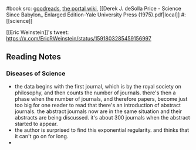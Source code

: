 #book 
src: [goodreads](https://www.goodreads.com/book/show/4505310-science-since-babylon), [the portal wiki](https://theportal.wiki/wiki/Science_Since_Babylon), [[Derek J. deSolla Price - Science Since Babylon_ Enlarged Edition-Yale University Press (1975).pdf|local]] 
#: [[science]] 

[[Eric Weinstein]]'s tweet: https://x.com/EricRWeinstein/status/1591803285459156997

## Reading Notes
### Diseases of Science
- the data begins with the first journal, which is by the royal society on philosophy, and then counts the number of journals. there's then a phase when the number of journals, and therefore papers, become just too big for one reader to read that there's an introduction of abstract journals. the abstract journals now are in the same situation and their abstracts are being discussed. it's about 300 journals when the abstract started to appear.
- the author is surprised to find this exponential regularity. and thinks that it can't go on for long.
- 